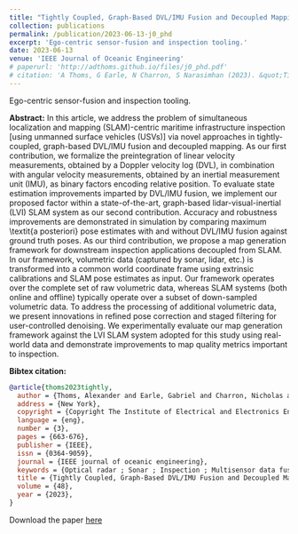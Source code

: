 ```yaml
---
title: "Tightly Coupled, Graph-Based DVL/IMU Fusion and Decoupled Mapping for SLAM-Centric Maritime Infrastructure Inspection"
collection: publications
permalink: /publication/2023-06-13-j0_phd
excerpt: 'Ego-centric sensor-fusion and inspection tooling.'
date: 2023-06-13
venue: 'IEEE Journal of Oceanic Engineering'
# paperurl: 'http://adthoms.github.io/files/j0_phd.pdf'
# citation: 'A Thoms, G Earle, N Charron, S Narasimhan (2023). &quot;Tightly Coupled, Graph-Based DVL/IMU Fusion and Decoupled Mapping for SLAM-Centric Maritime Infrastructure Inspection&quot; <i>IEEE Journal of Oceanic Engineering</i>. 48(3).'
---
```

Ego-centric sensor-fusion and inspection tooling.

**Abstract:** In this article, we address the problem of simultaneous localization and mapping (SLAM)-centric maritime infrastructure inspection [using unmanned surface vehicles (USVs)] via novel approaches in tightly-coupled, graph-based DVL/IMU fusion and decoupled mapping. As our first contribution, we formalize the preintegration of linear velocity measurements, obtained by a Doppler velocity log (DVL), in combination with angular velocity measurements, obtained by an inertial measurement unit (IMU), as binary factors encoding relative position. To evaluate state estimation improvements imparted by DVL/IMU fusion, we implement our proposed factor within a state-of-the-art, graph-based lidar-visual-inertial (LVI) SLAM system as our second contribution. Accuracy and robustness improvements are demonstrated in simulation by comparing maximum \textit{a posteriori} pose estimates with and without DVL/IMU fusion against ground truth poses. As our third contribution, we propose a map generation framework for downstream inspection applications decoupled from SLAM. In our framework, volumetric data (captured by sonar, lidar, etc.) is transformed into a common world coordinate frame using extrinsic calibrations and SLAM pose estimates as input. Our framework operates over the complete set of raw volumetric data, whereas SLAM systems (both online and offline) typically operate over a subset of down-sampled volumetric data. To address the processing of additional volumetric data, we present innovations in refined pose correction and staged filtering for user-controlled denoising. We experimentally evaluate our map generation framework against the LVI SLAM system adopted for this study using real-world data and demonstrate improvements to map quality metrics important to inspection.

**Bibtex citation:**
```bibtex
@article{thoms2023tightly,
  author = {Thoms, Alexander and Earle, Gabriel and Charron, Nicholas and Narasimhan, Sriram},
  address = {New York},
  copyright = {Copyright The Institute of Electrical and Electronics Engineers, Inc. (IEEE) 2023},
  language = {eng},
  number = {3},
  pages = {663-676},
  publisher = {IEEE},
  issn = {0364-9059},
  journal = {IEEE journal of oceanic engineering},
  keywords = {Optical radar ; Sonar ; Inspection ; Multisensor data fusion ; Vehicles, Remotely piloted ; Estimates},
  title = {Tightly Coupled, Graph-Based DVL/IMU Fusion and Decoupled Mapping for SLAM-Centric Maritime Infrastructure Inspection},
  volume = {48},
  year = {2023},
}
```

Download the paper [here](http://adthoms.github.io/files/j0_phd.pdf)